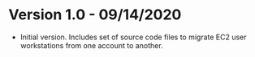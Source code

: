 # Version 1.0 - 09/14/2020
* Initial version. Includes set of source code files to migrate EC2 user workstations from one account to another.
